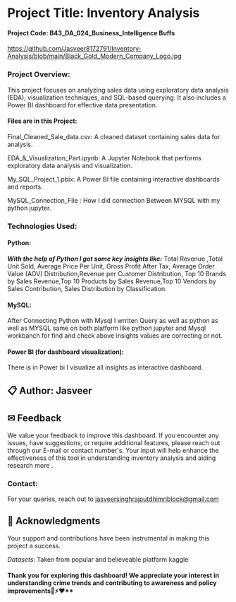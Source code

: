 # Project Title: Inventory Analysis
#### Project Code: B43_DA_024_Business_Intelligence Buffs
https://github.com/Jasveer8172791/Inventory-Analysis/blob/main/Black_Gold_Modern_Company_Logo.jpg
### Project Overview: 

This project focuses on analyzing sales data using exploratory data analysis (EDA), visualization techniques, and SQL-based querying. It also includes a Power BI dashboard for effective data presentation.

#### Files are in this Project: 

Final_Cleaned_Sale_data.csv: A cleaned dataset containing sales data for analysis.

EDA_&_Visualization_Part.ipynb: A Jupyter Notebook that performs exploratory data analysis and visualization.

My_SQL_Project_1.pbix: A Power BI file containing interactive dashboards and reports.

MySQL_Connection_File :  How I did connection Between MYSQL with my python jupyter.

### Technologies Used: 

#### Python: 
***With the help of Python I got some key insights like:***
Total Revenue ,Total Unit Sold, Average Price Per Unit, Gross Profit After Tax,
 Average Order Value (AOV) Distribution,Revenue per Customer Distribution,
 Top 10 Brands by Sales Revenue,Top 10 Products by Sales Revenue,Top 10 Vendors by Sales Contribution,
 Sales Distribution by Classification.

#### MySQL: 
After Connecting Python with Mysql I wrriten Query as well as python as well as MYSQL 
same on both platform like python jupyter and Mysql workbanch for find and check above insights values are correcting or not.

#### Power BI (for dashboard visualization): 
There is in Power bi I visualize all insights as interactive dashboard.

## 📋 Author: Jasveer 

## ✉ Feedback
We value your feedback to improve this dashboard. 
If you encounter any issues, have suggestions, or require additional features, please reach out through our E-mail or contact number's. Your input will help enhance the effectiveness of this tool in understanding inventory analysis  and aiding research more .


### Contact: 
For your queries, reach out to jasveersinghrajputdhimriblock@gmail.com
## 🤝 Acknowledgments
Your support and contributions have been instrumental in making this project a success.

*Datasets*: Taken from popular and believeable platform kaggle


#### Thank you for exploring this dashboard! We appreciate your interest in understanding crime trends and contributing to awareness and policy improvements🚗⚡❤**
